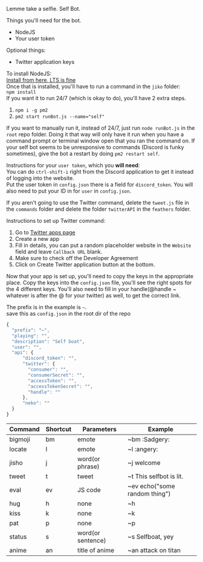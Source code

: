 Lemme take a selfie. Self Bot.

Things you'll need for the bot.
* NodeJS
* Your user token

Optional things:
* Twitter application keys

To install NodeJS:  
[Install from here, LTS is fine](https://nodejs.org/en/)  
Once that is installed, you'll have to run a command in the `jiko` folder:  
`npm install`  
If you want it to run 24/7 (which is okay to do), you'll have 2 extra steps.  
 1. `npm i -g pm2`
 2. `pm2 start runBot.js --name="self"`
 
If you want to manually run it, instead of 24/7, just run `node runBot.js` in the `root` repo folder. Doing it that way will only have it run when
you have a command prompt or terminal window open that you ran the command on.
If your self bot seems to be unresponsive to commands (Discord is funky sometimes), give the bot a restart by doing `pm2 restart self`.  

Instructions for your `user token`, which you __**will need**__:    
You can do `ctrl-shift-i` right from the Discord application to get it instead of logging into the website.  
Put the user token in `config.json` there is a field for `discord_token`.
You will also need to put your ID in for `user` in `config.json`.

If you aren't going to use the Twitter command, delete the `tweet.js` file in the `commands` folder and delete the folder `twitterAPI` in the `feathers` folder.

Instructions to set up Twitter command:  
 1. Go to [Twitter apps page](https://apps.twitter.com/)
 2. Create a new app
 3. Fill in details, you can put a random placeholder website in the `Website` field and leave `Callback URL` blank.
 4. Make sure to check off the Developer Agreement
 5. Click on Create Twitter application button at the bottom.

Now that your app is set up, you'll need to copy the keys in the appropriate place.
Copy the keys into the `config.json` file, you'll see the right spots for the 4 different keys. You'll also need to fill in your handle(@handle ~ whatever is after the @ for your twitter) as well, to get the correct link.

The prefix is in the example is `~`.  
save this as `config.json` in the root dir of the repo
```js
{
  "prefix": "~",
  "playing": "",
  "description": "Self boat",
  "user": "",
  "api": {
      "discord_token": "",
      "twitter": {
        "consumer": "",
        "consumerSecret": "",
        "accessToken": "",
        "accessTokenSecret": "",
        "handle": ""
      },
      "neko": ""
  }
}
```

| Command | Shortcut | Parameters | Example |
|---------|----------|------------|---------|
| bigmoji |    bm    |    emote   | ~bm :Sadgery:|
| locate  |    l     |    emote   | ~l :angery:|
| jisho   |    j     | word(or phrase)|~j welcome|
| tweet   |    t     |    tweet   | ~t This selfbot is lit.|
| eval    |    ev    | JS code    | ~ev echo("some random thing")|
| hug     |    h     |    none    | ~h  |
| kiss    |    k     |    none    | ~k  |
| pat     |    p     |    none    | ~p  |
| status  |    s     |    word(or sentence) | ~s Selfboat, yey |
| anime   |    an    |    title of anime | ~an attack on titan |
